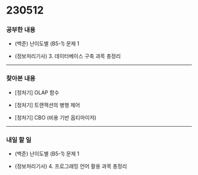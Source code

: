 # 230512

### 공부한 내용

- (백준) 난이도별 (B5-1) 문제 1

- (정보처리기사) 3. 데이터베이스 구축 과목 총정리

---

### 찾아본 내용

- [정처기] OLAP 함수

- [정처기] 트랜잭션의 병행 제어

- [정처기] CBO (비용 기반 옵티마이저)

---

### 내일 할 일

- (백준) 난이도별 (B5-1) 문제 1

- (정보처리기사) 4. 프로그래밍 언어 활용 과목 총정리
